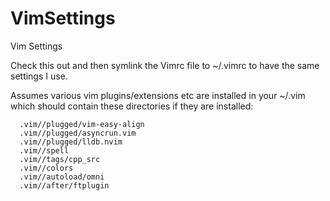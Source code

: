 # VimSettings
Vim Settings

Check this out and then symlink the Vimrc file to ~/.vimrc to have the same settings I use.

Assumes various vim plugins/extensions etc are installed in your ~/.vim which should contain these directories if they are installed:

```
  .vim//plugged/vim-easy-align
  .vim//plugged/asyncrun.vim
  .vim//plugged/lldb.nvim
  .vim//spell
  .vim//tags/cpp_src
  .vim//colors
  .vim//autoload/omni
  .vim//after/ftplugin
```
